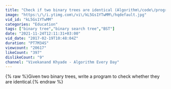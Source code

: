 ```yaml
---
title: "Check if two binary trees are identical (Algorithm\/code\/program)"
image: "https:\/\/i.ytimg.com\/vi\/kL5Gs1YTwMM\/hqdefault.jpg"
vid_id: "kL5Gs1YTwMM"
categories: "Education"
tags: ["binary tree","binary search tree","BST"]
date: "2021-11-24T12:11:31+03:00"
vid_date: "2017-02-19T10:48:04Z"
duration: "PT7M34S"
viewcount: "20617"
likeCount: "397"
dislikeCount: "9"
channel: "Vivekanand Khyade - Algorithm Every Day"
---
```

{% raw %}Given two binary trees, write a program to check whether they are identical.{% endraw %}
